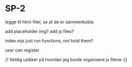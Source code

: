 # SP-2

legge til html-filer, se at de er sammenkobla

add placeholder img?
add js files?

index.mjs just run functions, not hold them?

user can register

// Veldig usikker på hvordan jeg burde organisere js filene :()

